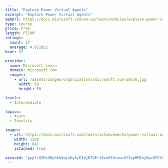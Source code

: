 ```yaml
---
title: "Explore Power Virtual Agents"
excerpt: "Explore Power Virtual Agents"
webUrl: https://docs.microsoft.com/en-us/learn/modules/explore-power-virtual-agents/
type: course
price: Free
length: PT29M
ratings:
  count: 27
  average: 4.851852
heat: 52

provider:
  name: Microsoft Learn
  domain: microsoft.com
  images:
    - url: /assets/images/organizations/microsoft.com-50x50.jpg
      width: 50
      height: 50

levels:
  - Intermediate

topics:
  - Azure
  - Identity

images:
  - url: https://docs.microsoft.com/learn/achievements/power-virtual-agents-explore-social.png
    width: 1280
    height: 641
    isCached: true

secured: "pyp7iOIRsUNyhkk9ajuKyb/EIdjRTUFri8ceHfhrewcUYYopMMZny0pv2PChXrWVHp2aE9lmgndkH4+bK03gV17rDNWGVc4I+vcDN/+hoDI5OcYve82+XQ5gmPimGdT40I9SnMdcMEfJeC7Xz+BV88fln+i4mrf1+dlq5MJkTK/zFmUJzMcEdV9GUiK+KTTVU86QiO1erqUnFZm31TPHJnO8vyKHc0wVfLf0BV3jMwUJ9V0zORJUCoHwFtO2X9/fcBHZhUK2kPKZjQWrVcE8fu2ci5hey8Tb3gE3xH9FYc7/Yxrh6QyIZrNehfZFDusVb4FfXp+U7QbP7IKBYel1hOxsqbyvMbHUiP6zTmZVAbpKdfAA86P8hd/ZmQ459faa4+D0Fe5nQ4pSnIcWh9e2JkSbilkMELPmNu+nLuk7BFU=;V7tIxlncugP9mbuMSY+Lng=="
---
```


